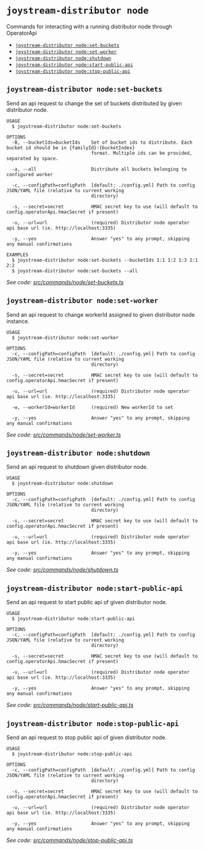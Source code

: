 `joystream-distributor node`
============================

Commands for interacting with a running distributor node through OperatorApi

* [`joystream-distributor node:set-buckets`](#joystream-distributor-nodeset-buckets)
* [`joystream-distributor node:set-worker`](#joystream-distributor-nodeset-worker)
* [`joystream-distributor node:shutdown`](#joystream-distributor-nodeshutdown)
* [`joystream-distributor node:start-public-api`](#joystream-distributor-nodestart-public-api)
* [`joystream-distributor node:stop-public-api`](#joystream-distributor-nodestop-public-api)

## `joystream-distributor node:set-buckets`

Send an api request to change the set of buckets distributed by given distributor node.

```
USAGE
  $ joystream-distributor node:set-buckets

OPTIONS
  -B, --bucketIds=bucketIds    Set of bucket ids to distribute. Each bucket id should be in {familyId}:{bucketIndex}
                               format. Multiple ids can be provided, separated by space.

  -a, --all                    Distribute all buckets belonging to configured worker

  -c, --configPath=configPath  [default: ./config.yml] Path to config JSON/YAML file (relative to current working
                               directory)

  -s, --secret=secret          HMAC secret key to use (will default to config.operatorApi.hmacSecret if present)

  -u, --url=url                (required) Distributor node operator api base url (ie. http://localhost:3335)

  -y, --yes                    Answer "yes" to any prompt, skipping any manual confirmations

EXAMPLES
  $ joystream-distributor node:set-buckets --bucketIds 1:1 1:2 1:3 2:1 2:2
  $ joystream-distributor node:set-buckets --all
```

_See code: [src/commands/node/set-buckets.ts](https://github.com/Joystream/joystream/blob/v0.1.2/src/commands/node/set-buckets.ts)_

## `joystream-distributor node:set-worker`

Send an api request to change workerId assigned to given distributor node instance.

```
USAGE
  $ joystream-distributor node:set-worker

OPTIONS
  -c, --configPath=configPath  [default: ./config.yml] Path to config JSON/YAML file (relative to current working
                               directory)

  -s, --secret=secret          HMAC secret key to use (will default to config.operatorApi.hmacSecret if present)

  -u, --url=url                (required) Distributor node operator api base url (ie. http://localhost:3335)

  -w, --workerId=workerId      (required) New workerId to set

  -y, --yes                    Answer "yes" to any prompt, skipping any manual confirmations
```

_See code: [src/commands/node/set-worker.ts](https://github.com/Joystream/joystream/blob/v0.1.2/src/commands/node/set-worker.ts)_

## `joystream-distributor node:shutdown`

Send an api request to shutdown given distributor node.

```
USAGE
  $ joystream-distributor node:shutdown

OPTIONS
  -c, --configPath=configPath  [default: ./config.yml] Path to config JSON/YAML file (relative to current working
                               directory)

  -s, --secret=secret          HMAC secret key to use (will default to config.operatorApi.hmacSecret if present)

  -u, --url=url                (required) Distributor node operator api base url (ie. http://localhost:3335)

  -y, --yes                    Answer "yes" to any prompt, skipping any manual confirmations
```

_See code: [src/commands/node/shutdown.ts](https://github.com/Joystream/joystream/blob/v0.1.2/src/commands/node/shutdown.ts)_

## `joystream-distributor node:start-public-api`

Send an api request to start public api of given distributor node.

```
USAGE
  $ joystream-distributor node:start-public-api

OPTIONS
  -c, --configPath=configPath  [default: ./config.yml] Path to config JSON/YAML file (relative to current working
                               directory)

  -s, --secret=secret          HMAC secret key to use (will default to config.operatorApi.hmacSecret if present)

  -u, --url=url                (required) Distributor node operator api base url (ie. http://localhost:3335)

  -y, --yes                    Answer "yes" to any prompt, skipping any manual confirmations
```

_See code: [src/commands/node/start-public-api.ts](https://github.com/Joystream/joystream/blob/v0.1.2/src/commands/node/start-public-api.ts)_

## `joystream-distributor node:stop-public-api`

Send an api request to stop public api of given distributor node.

```
USAGE
  $ joystream-distributor node:stop-public-api

OPTIONS
  -c, --configPath=configPath  [default: ./config.yml] Path to config JSON/YAML file (relative to current working
                               directory)

  -s, --secret=secret          HMAC secret key to use (will default to config.operatorApi.hmacSecret if present)

  -u, --url=url                (required) Distributor node operator api base url (ie. http://localhost:3335)

  -y, --yes                    Answer "yes" to any prompt, skipping any manual confirmations
```

_See code: [src/commands/node/stop-public-api.ts](https://github.com/Joystream/joystream/blob/v0.1.2/src/commands/node/stop-public-api.ts)_
